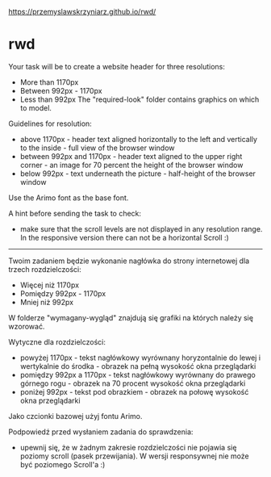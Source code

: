 https://przemyslawskrzyniarz.github.io/rwd/

# rwd

Your task will be to create a website header for three resolutions:

- More than 1170px
- Between 992px - 1170px
- Less than 992px
The "required-look" folder contains graphics on which to model.

Guidelines for resolution:

- above 1170px - header text aligned horizontally to the left and vertically to the inside - full view of the browser window
- between 992px and 1170px - header text aligned to the upper right corner - an image for 70 percent the height of the browser window
- below 992px - text underneath the picture - half-height of the browser window

Use the Arimo font as the base font.

A hint before sending the task to check:
- make sure that the scroll levels are not displayed in any resolution range. In the responsive version there can not be a horizontal Scroll :)

----------------------------------------------------

Twoim zadaniem będzie wykonanie nagłówka do strony internetowej dla trzech rozdzielczości:
- Więcej niż 1170px
- Pomiędzy 992px - 1170px
- Mniej niż 992px

W folderze "wymagany-wygląd" znajdują się grafiki na których należy się wzorować.

Wytyczne dla rozdzielczości:
- powyżej 1170px - tekst nagłówkowy wyrównany horyzontalnie do lewej i wertykalnie do środka - obrazek na pełną wysokość okna przeglądarki
- pomiędzy 992px a 1170px - tekst nagłówkowy wyrównany do prawego górnego rogu - obrazek na 70 procent wysokość okna przeglądarki
- poniżej 992px - tekst pod obrazkiem - obrazek na połowę wysokość okna przeglądarki

Jako czcionki bazowej użyj fontu Arimo.

Podpowiedź przed wysłaniem zadania do sprawdzenia:
- upewnij się, że w żadnym zakresie rozdzielczości nie pojawia się poziomy scroll (pasek przewijania). W wersji responsywnej nie może być poziomego Scroll'a :)
